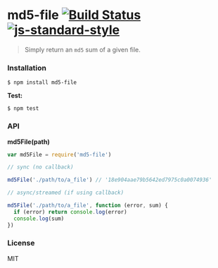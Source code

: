 # md5-file [![Build Status](https://travis-ci.org/roryrjb/md5-file.svg?branch=master)](https://travis-ci.org/roryrjb/md5-file) [![js-standard-style](https://img.shields.io/badge/code%20style-standard-brightgreen.svg?style=flat)](https://github.com/feross/standard)

> Simply return an `md5` sum of a given file.

### Installation

```
$ npm install md5-file
```

__Test:__

```
$ npm test
```

### API

__md5File(path)__

```javascript
var md5File = require('md5-file')

// sync (no callback)

md5File('./path/to/a_file') // '18e904aae79b5642ed7975c0a0074936'

// async/streamed (if using callback)

md5File('./path/to/a_file', function (error, sum) {
  if (error) return console.log(error)
  console.log(sum)
})
```

### License

MIT

